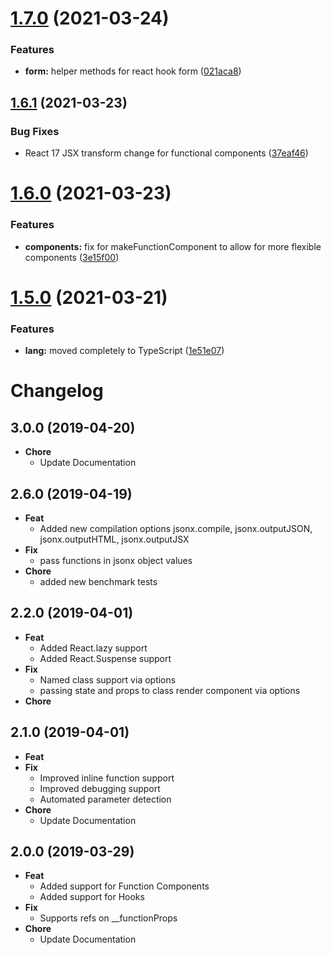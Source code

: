 # [1.7.0](https://github.com/repetere/jsonx/compare/v1.6.1...v1.7.0) (2021-03-24)


### Features

* **form:** helper methods for react hook form ([021aca8](https://github.com/repetere/jsonx/commit/021aca8afb9bc2e956d72b0683708a1c582b776d))

## [1.6.1](https://github.com/repetere/jsonx/compare/v1.6.0...v1.6.1) (2021-03-23)


### Bug Fixes

* React 17 JSX transform change for functional components ([37eaf46](https://github.com/repetere/jsonx/commit/37eaf467309b36eb45dd131e962e39a851182ef7))

# [1.6.0](https://github.com/repetere/jsonx/compare/v1.5.0...v1.6.0) (2021-03-23)


### Features

* **components:** fix for makeFunctionComponent to allow for more flexible components ([3e15f00](https://github.com/repetere/jsonx/commit/3e15f0013d62561a7c5d69bfb44824cc59ec52d2))

# [1.5.0](https://github.com/repetere/jsonx/compare/v1.4.2...v1.5.0) (2021-03-21)


### Features

* **lang:** moved completely to TypeScript ([1e51e07](https://github.com/repetere/jsonx/commit/1e51e07fe64f363ced6a72427119304537a4375c))

# Changelog

## 3.0.0 (2019-04-20)

- **Chore**
  - Update Documentation

## 2.6.0 (2019-04-19)

- **Feat**
  - Added new compilation options jsonx.compile, jsonx.outputJSON, jsonx.outputHTML, jsonx.outputJSX
- **Fix**
  - pass functions in jsonx object values
- **Chore**
  - added new benchmark tests

## 2.2.0 (2019-04-01)

- **Feat**
  - Added React.lazy support
  - Added React.Suspense support
- **Fix**
  - Named class support via options
  - passing state and props to class render component via options
- **Chore**
  
## 2.1.0 (2019-04-01)

- **Feat**
- **Fix**
  - Improved inline function support
  - Improved debugging support
  - Automated parameter detection
- **Chore**
  - Update Documentation

## 2.0.0 (2019-03-29)

- **Feat**
  - Added support for Function Components
  - Added support for Hooks
- **Fix**
  - Supports refs on __functionProps
- **Chore**
  - Update Documentation

